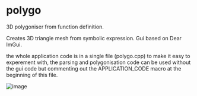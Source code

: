 # polygo
3D polygoniser from function definition.

Creates 3D triangle mesh from symbolic expression.
Gui based on Dear ImGui.

the whole application code is in a single file (polygo.cpp) to make it easy to experement with,
the parsing and polygonisation code can be used without the gui code but commenting out the APPLICATION_CODE macro at the beginning of this file.

![image](https://user-images.githubusercontent.com/4729367/150708663-79e4ef3e-c8a0-492b-a43a-77ce70cd2e49.png)
